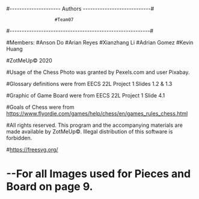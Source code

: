 #--------------------- Authors ----------------------------#

                      #Team07

#----------------------------------------------------------#

#Members:
#Anson Do 
#Arian Reyes
#Xianzhang Li
#Adrian Gomez
#Kevin Huang


#ZotMeUp© 2020

#Usage of the Chess Photo was granted by Pexels.com and user Pixabay.

#Glossary definitions were from EECS 22L Project 1 Slides 1.2 & 1.3

#Graphic of Game Board were from EECS 22L Project 1 Slide 4.1

#Goals of Chess were from https://www.flyordie.com/games/help/chess/en/games_rules_chess.html

#All rights reserved. This program and the accompanying materials are made available by ZotMeUp©. Illegal distribution of this software is forbidden.

#https://freesvg.org/ 
#	--For all Images used for Pieces and Board on page 9. 

